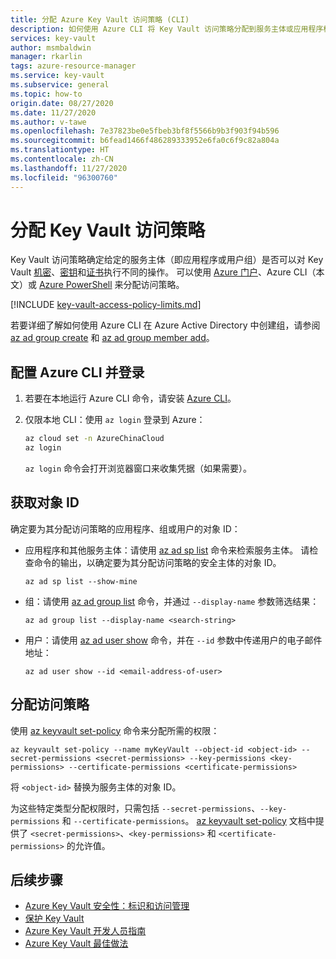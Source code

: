 ```yaml
---
title: 分配 Azure Key Vault 访问策略 (CLI)
description: 如何使用 Azure CLI 将 Key Vault 访问策略分配到服务主体或应用程序标识。
services: key-vault
author: msmbaldwin
manager: rkarlin
tags: azure-resource-manager
ms.service: key-vault
ms.subservice: general
ms.topic: how-to
origin.date: 08/27/2020
ms.date: 11/27/2020
ms.author: v-tawe
ms.openlocfilehash: 7e37823be0e5fbeb3bf8f5566b9b3f903f94b596
ms.sourcegitcommit: b6fead1466f486289333952e6fa0c6f9c82a804a
ms.translationtype: HT
ms.contentlocale: zh-CN
ms.lasthandoff: 11/27/2020
ms.locfileid: "96300760"
---
```

# <a name="assign-a-key-vault-access-policy"></a>分配 Key Vault 访问策略

Key Vault 访问策略确定给定的服务主体（即应用程序或用户组）是否可以对 Key Vault [机密](../secrets/index.yml)、[密钥](../keys/index.yml)和[证书](../certificates/index.yml)执行不同的操作。 可以使用 [Azure 门户](assign-access-policy-portal.md)、Azure CLI（本文）或 [Azure PowerShell](assign-access-policy-powershell.md) 来分配访问策略。

[!INCLUDE [key-vault-access-policy-limits.md](../../../includes/key-vault-access-policy-limits.md)]

若要详细了解如何使用 Azure CLI 在 Azure Active Directory 中创建组，请参阅 [az ad group create](/cli/ad/group#az-ad-group-create) 和 [az ad group member add](/cli/ad/group/member#az-ad-group-member-add)。

## <a name="configure-the-azure-cli-and-sign-in"></a>配置 Azure CLI 并登录

1. 若要在本地运行 Azure CLI 命令，请安装 [Azure CLI](/cli/install-azure-cli)。

1. 仅限本地 CLI：使用 `az login` 登录到 Azure：

    ```bash
    az cloud set -n AzureChinaCloud
    az login
    ```

    `az login` 命令会打开浏览器窗口来收集凭据（如果需要）。

## <a name="acquire-the-object-id"></a>获取对象 ID

确定要为其分配访问策略的应用程序、组或用户的对象 ID：

- 应用程序和其他服务主体：请使用 [az ad sp list](/cli/ad/sp#az-ad-sp-list) 命令来检索服务主体。 请检查命令的输出，以确定要为其分配访问策略的安全主体的对象 ID。

    ```azurecli
    az ad sp list --show-mine
    ```

- 组：请使用 [az ad group list](/cli/ad/group#az-ad-group-list) 命令，并通过 `--display-name` 参数筛选结果：

     ```azurecli
    az ad group list --display-name <search-string>
    ```

- 用户：请使用 [az ad user show](/cli/ad/user#az-ad-user-show) 命令，并在 `--id` 参数中传递用户的电子邮件地址：

    ```azurecli
    az ad user show --id <email-address-of-user>
    ```

## <a name="assign-the-access-policy"></a>分配访问策略
    
使用 [az keyvault set-policy](/cli/keyvault#az-keyvault-set-policy) 命令来分配所需的权限：

```azurecli
az keyvault set-policy --name myKeyVault --object-id <object-id> --secret-permissions <secret-permissions> --key-permissions <key-permissions> --certificate-permissions <certificate-permissions>
```

将 `<object-id>` 替换为服务主体的对象 ID。

为这些特定类型分配权限时，只需包括 `--secret-permissions`、`--key-permissions` 和 `--certificate-permissions`。 [az keyvault set-policy](/cli/keyvault#az-keyvault-set-policy) 文档中提供了 `<secret-permissions>`、`<key-permissions>` 和 `<certificate-permissions>` 的允许值。

## <a name="next-steps"></a>后续步骤

- [Azure Key Vault 安全性：标识和访问管理](overview-security.md#identity-and-access-management)
- [保护 Key Vault](secure-your-key-vault.md)
- [Azure Key Vault 开发人员指南](developers-guide.md)
- [Azure Key Vault 最佳做法](best-practices.md)
